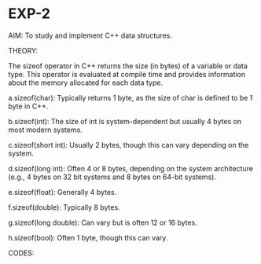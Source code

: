 # EXP-2
AIM: To study and implement C++ data structures.

THEORY:

The sizeof operator in C++ returns the size (in bytes) of a variable or data type. This operator is evaluated at compile time and provides information about the memory allocated for each data type.

a.sizeof(char): Typically returns 1 byte, as the size of char is defined to be 1 byte in C++.

b.sizeof(int): The size of int is system-dependent but usually 4 bytes on most modern systems.

c.sizeof(short int): Usually 2 bytes, though this can vary depending on the system.

d.sizeof(long int): Often 4 or 8 bytes, depending on the system architecture (e.g., 4 bytes on 32 bit systems and 8 bytes on 64-bit systems).

e.sizeof(float): Generally 4 bytes.

f.sizeof(double): Typically 8 bytes.

g.sizeof(long double): Can vary but is often 12 or 16 bytes.

h.sizeof(bool): Often 1 byte, though this can vary.

CODES:
